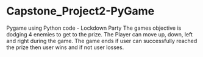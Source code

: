 # Capstone_Project2-PyGame
Pygame using Python code - Lockdown Party
The games objective is dodging 4 enemies to get to the prize.
The Player can move up, down, left and right during the game.
The game ends if user can successfully reached the prize then user wins and if not user losses.
